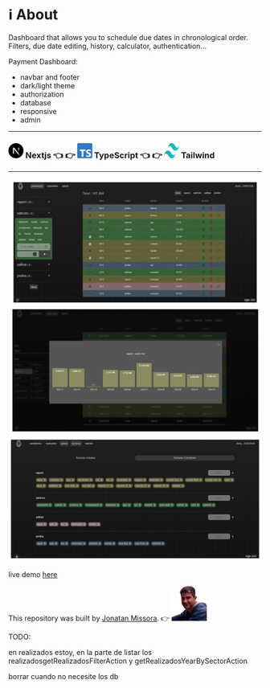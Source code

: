 # ℹ️ About 

Dashboard that allows you to schedule due dates in chronological order. Filters, due date editing, history, calculator, authentication... 

Payment Dashboard:
  - navbar and footer
  - dark/light theme
  - authorization
  - database
  - responsive
  - admin

****************************

### <img src="/public/nextjs-icon.svg" alt="nextjs image" width="30px" height="30px" /> Nextjs 👈 👉 <img src="/public/typescript-icon.svg" alt="typescript image" width="30px" height="30px" /> TypeScript 👈 👉 <img src="/public/tailwindcss-icon.svg" alt="tailwind image" width="30px" height="30px" /> Tailwind  

****************************

![alt text](/public/preview-desktop1.webp "preview image repository")
![alt text](/public/preview-desktop2.webp "preview image repository")
![alt text](/public/preview-desktop3.webp "preview image repository")

live demo [here](https://github.com/jonatanjmissora/nextjs15-navbar)

This repository was built by [Jonatan Missora](https://github.com/jonatanjmissora).  👉  <img src="/public/avatar.webp" width="70px" height="auto" alt="avatar image"/>


TODO:

en realizados estoy, en la parte de listar los realizadosgetRealizadosFilterAction y getRealizadosYearBySectorAction

borrar cuando no necesite los db